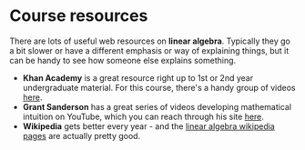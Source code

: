 # Course resources

There are lots of useful web resources on **linear algebra**. Typically they go a bit slower or have a different emphasis or way of explaining things, but it can be handy to see how someone else explains something.

- **Khan Academy** is a great resource right up to 1st or 2nd year undergraduate material. For this course, there's a handy group of videos [here](https://www.khanacademy.org/math/linear-algebra).
- **Grant Sanderson** has a great series of videos developing mathematical intuition on YouTube, which you can reach through his site [here](http://www.3Blue1Brown.com).
- **Wikipedia** gets better every year - and the [linear algebra wikipedia pages](https://en.wikipedia.org/wiki/Linear_algebra) are actually pretty good.
